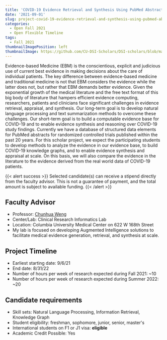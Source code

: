 ```yaml
---
title: 'COVID-19 Evidence Retrieval and Synthesis Using PubMed Abstracts'
date: '2021-09-01'
slug: project-covid-19-evidence-retrieval-and-synthesis-using-pubmed-abstracts
categories:
  - Open Fall 2021 
  - Open Flexible Timeline
tags:
  - Fall 2021
thumbnailImagePosition: left
thumbnailImage: https://github.com/CU-DSI-Scholars/DSI-scholars/blob/main/img/finding_internet.png
---
```

Evidence-based Medicine (EBM) is the conscientious, explicit and judicious use of current best evidence in making decisions about the care of individual patients. The key difference between evidence-based medicine and traditional medicine is not that EBM considers the evidence while the latter does not, but rather that EBM demands better evidence. Given the exponential growth of the medical literature and the free text format of this big body of literature that hampers efficient evidence computing, researchers, patients and clinicians face significant challenges in evidence retrieval, appraisal, and synthesis. Our long-term goal is to develop natural language processing and text summarization methods to overcome these challenges. Our short-term goal is to build a computable evidence base for COVID-19 and to enable evidence synthesis and reasoning over COVID-19 study findings. Currently we have a database of structured data elements for PubMed abstracts for randomized controlled trials published within the past 20 years. For this scholar project, we expect the participating students to develop methods to analyze the evidence in our evidence base, to build COVID-19 knowledge graphs, and to enable evidence synthesis and appraisal at scale. On this basis, we will also compare the evidence in the literature to the evidence derived from the real world data of COVID-19 patients.

<!--more-->

{{< alert success >}}
Selected candidate(s) can receive a stipend directly from the faculty advisor. This is not a guarantee of payment, and the total amount is subject to available funding.
{{< /alert >}}

## Faculty Advisor
+ Professor: [Chunhua Weng](http://people.dbmi.columbia.edu/~chw7007/)
+ Center/Lab: Clinical Research Informatics Lab
+ Location: Columbia University Medical Center on 622 W 168th Street
+ My lab is focused on developing Augmented Intelligence solutions to facilitate medical evidence generation, retrieval, and synthesis at scale.

## Project Timeline
+ Earliest starting date: 9/6/21
+ End date: 8/31/22
+ Number of hours per week of research expected during Fall 2021: ~10
+ Number of hours per week of research expected during Summer 2022: ~20

## Candidate requirements
+ Skill sets: Natural Language Processing, Information Retrieval, Knowledge Graph
+ Student eligibility: freshman, sophomore, junior, senior, master's
+ International students on F1 or J1 visa: **eligible**
+ Academic Credit Possible: Yes

